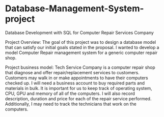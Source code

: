 # Database-Management-System-project
Database Development with SQL for Computer Repair Services Company

Project Overview: The goal of this project was to design a database model that can satisfy our initial goals stated in the proposal. I wanted to develop a model Computer Repair management system for a generic computer repair shop. 
 
Project business model: Tech Service Company is a computer repair shop that diagnose and offer repair/replacement services to customers. Customers may walk in or make appointments to have their computers checked up. I will need a business account to buy required parts and materials in bulk. It is important for us to keep track of operating system, CPU, GPU and memory of all of the computers. I will also record description, duration and price for each of the repair service performed. Additionally, I may need to track the technicians that work on the computers.
